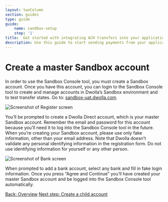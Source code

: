 ```yaml
---
layout: twoColumn
section: guides
type: guide
guide: 
    name: sandbox-setup
    step: '1'
title:  Get started with integrating ACH transfers into your application
description: Use this guide to start sending payments from your application by utilizing our open API with no per transaction fees. 
---
```


# Create a master Sandbox account

In order to use the Sandbox Console tool, you must create a Sandbox account. Once you have this account, you can login to the Sandbox Console tool to create and manage accounts in Dwolla’s Sandbox environment and to test transfer states. Go to: <a target="_blank" href="https://sandbox-uat.dwolla.com/">sandbox-uat.dwolla.com</a>.  

![Screenshot of Register screen]({{site.baseurl}}/images/sandbox-guide-register.png "Register screen")

You’ll be prompted to create a Dwolla Direct account, which is your master Sandbox account. Remember the email and password for this account because you’ll need it to log into the Sandbox Console tool in the future. When you’re creating your Sandbox account, please use only fake information, other than your email address. Note that Dwolla doesn’t validate any personal identifying information in the registration form. Do not use identifying information for yourself or any other person.

![Screenshot of Bank screen]({{site.baseurl}}/images/sandbox-guide-bank.png "Bank screen")

When prompted to add a bank account, select any bank and fill in fake login information. Once you press “Agree and Continue” you’ll have created your master Sandbox account and be logged into the Sandbox Console tool automatically. 

<nav class="pager-nav">
    <a href="./">Back: Overview</a>
    <a href="02-create-child-account.html">Next step: Create a child account</a>
</nav>